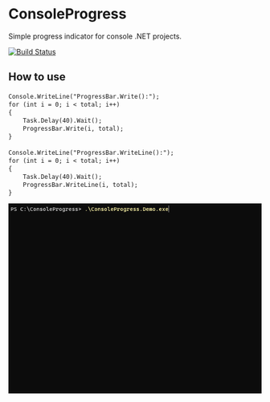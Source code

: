 # ConsoleProgress
Simple progress indicator for console .NET projects.

[![Build Status](https://filipliwinski.visualstudio.com/ConsoleProgress/_apis/build/status/ConsoleProgress?branchName=master)](https://filipliwinski.visualstudio.com/ConsoleProgress/_build/latest?definitionId=1&branchName=master)

## How to use

    Console.WriteLine("ProgressBar.Write():");
    for (int i = 0; i < total; i++)
    {
        Task.Delay(40).Wait();
        ProgressBar.Write(i, total);
    }

    Console.WriteLine("ProgressBar.WriteLine():");
    for (int i = 0; i < total; i++)
    {
        Task.Delay(40).Wait();
        ProgressBar.WriteLine(i, total);
    }

<img src="/assets/img/progressbar.gif?raw=true"/>
